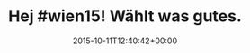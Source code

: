 ---
retweeted: false
source: <a href="http://twitter.com/download/android" rel="nofollow">Twitter for Android</a>
entities:
  hashtags:
  - text: wien15
    indices:
    - '4'
    - '11'
  symbols: []
  user_mentions: []
  urls: []
display_text_range:
- '0'
- '29'
favorite_count: '0'
id_str: '653188475987083264'
truncated: false
retweet_count: '0'
id: '653188475987083264'
created_at: Sun Oct 11 12:40:42 +0000 2015
favorited: false
full_text: 'Hej #wien15! Wählt was gutes.'
lang: de
tags:
- wien15
- pesos:twitter
date: '2015-10-11T12:40:42+00:00'
src: https://twitter.com/bascht/status/653188475987083264
original_url: https://twitter.com/bascht/status/653188475987083264
type: twitter_tweet
text: 'Hej #wien15! Wählt was gutes.'
title: 'Hej #wien15! Wählt was gutes.'

---